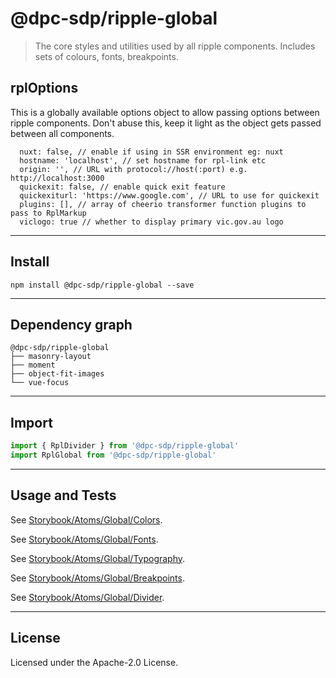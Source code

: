 <!-- GENERATED_TITLE -->
# @dpc-sdp/ripple-global

<!-- /GENERATED_TITLE -->
<!-- GENERATED_DESCRIPTION -->
> The core styles and utilities used by all ripple components. Includes sets of
colours, fonts, breakpoints.

<!-- /GENERATED_DESCRIPTION -->
## rplOptions
This is a globally available options object to allow passing options between ripple components. Don't abuse this, keep it light as the object gets passed between all components.

```
  nuxt: false, // enable if using in SSR environment eg: nuxt
  hostname: 'localhost', // set hostname for rpl-link etc
  origin: '', // URL with protocol://host(:port) e.g. http://localhost:3000
  quickexit: false, // enable quick exit feature
  quickexiturl: 'https://www.google.com', // URL to use for quickexit
  plugins: [], // array of cheerio transformer function plugins to pass to RplMarkup
  viclogo: true // whether to display primary vic.gov.au logo
```

--------------------------------------------------------------------------------

<!-- GENERATED_INSTALL -->
## Install

```shell
npm install @dpc-sdp/ripple-global --save
```

<!-- /GENERATED_INSTALL -->
--------------------------------------------------------------------------------

<!-- GENERATED_DEPENDENCY_GRAPH -->
## Dependency graph

```shell
@dpc-sdp/ripple-global
├── masonry-layout
├── moment
├── object-fit-images
└── vue-focus
```

<!-- /GENERATED_DEPENDENCY_GRAPH -->
--------------------------------------------------------------------------------

<!-- GENERATED_IMPORT -->
## Import

```js
import { RplDivider } from '@dpc-sdp/ripple-global'
import RplGlobal from '@dpc-sdp/ripple-global'
```

<!-- /GENERATED_IMPORT -->
--------------------------------------------------------------------------------

<!-- GENERATED_USAGE_AND_TESTS -->
## Usage and Tests

See [Storybook/Atoms/Global/Colors](https://ripple.sdp.vic.gov.au/?path=/story/atoms-global--colors).

See [Storybook/Atoms/Global/Fonts](https://ripple.sdp.vic.gov.au/?path=/story/atoms-global--fonts).

See [Storybook/Atoms/Global/Typography](https://ripple.sdp.vic.gov.au/?path=/story/atoms-global--typography).

See [Storybook/Atoms/Global/Breakpoints](https://ripple.sdp.vic.gov.au/?path=/story/atoms-global--breakpoints).

See [Storybook/Atoms/Global/Divider](https://ripple.sdp.vic.gov.au/?path=/story/atoms-global--divider).

<!-- /GENERATED_USAGE_AND_TESTS -->
--------------------------------------------------------------------------------

<!-- GENERATED_LICENSE -->
## License

Licensed under the Apache-2.0 License.

<!-- /GENERATED_LICENSE -->
